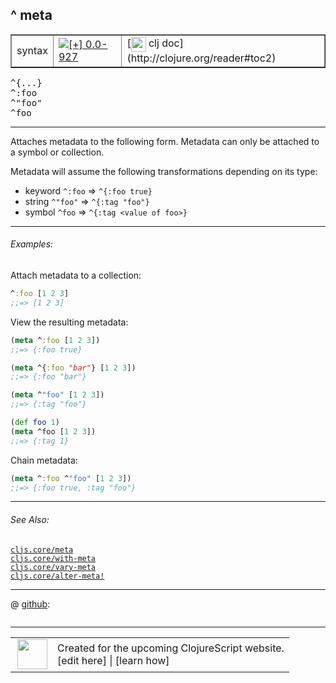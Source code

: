 ## ^ meta



 <table border="1">
<tr>
<td>syntax</td>
<td><a href="https://github.com/cljsinfo/cljs-api-docs/tree/0.0-927"><img valign="middle" alt="[+] 0.0-927" title="Added in 0.0-927" src="https://img.shields.io/badge/+-0.0--927-lightgrey.svg"></a> </td>
<td>
[<img height="24px" valign="middle" src="http://i.imgur.com/1GjPKvB.png"> clj doc](http://clojure.org/reader#toc2)
</td>
</tr>
</table>

<samp>^{...}</samp><br>
<samp>^:foo</samp><br>
<samp>^"foo"</samp><br>
<samp>^foo</samp><br>

---


Attaches metadata to the following form.  Metadata can only be attached to a
symbol or collection.

Metadata will assume the following transformations depending on its type:

- keyword `^:foo` => `^{:foo true}`
- string `^"foo"` => `^{:tag "foo"}`
- symbol `^foo` => `^{:tag <value of foo>}`



---

###### Examples:

Attach metadata to a collection:

```clj
^:foo [1 2 3]
;;=> [1 2 3]
```

View the resulting metadata:

```clj
(meta ^:foo [1 2 3])
;;=> {:foo true}

(meta ^{:foo "bar"} [1 2 3])
;;=> {:foo "bar"}

(meta ^"foo" [1 2 3])
;;=> {:tag "foo"}

(def foo 1)
(meta ^foo [1 2 3])
;;=> {:tag 1}
```

Chain metadata:

```clj
(meta ^:foo ^"foo" [1 2 3])
;;=> {:foo true, :tag "foo"}
```



---

###### See Also:

[`cljs.core/meta`](../cljs.core/meta.md)<br>
[`cljs.core/with-meta`](../cljs.core/with-meta.md)<br>
[`cljs.core/vary-meta`](../cljs.core/vary-meta.md)<br>
[`cljs.core/alter-meta!`](../cljs.core/alter-metaBANG.md)<br>

---




 @ [github](https://github.com/clojure/clojure/blob/clojure-1.5.1/src/jvm/clojure/lang/LispReader.java#L):

```clj

```

<!--
Repo - tag - source tree - lines:

 <pre>
clojure @ clojure-1.5.1
└── src
    └── jvm
        └── clojure
            └── lang
                └── <ins>[LispReader.java:](https://github.com/clojure/clojure/blob/clojure-1.5.1/src/jvm/clojure/lang/LispReader.java#L)</ins>
</pre>

-->

---




 <table>
<tr><td>
<img valign="middle" align="right" width="48px" src="http://i.imgur.com/Hi20huC.png">
</td><td>
Created for the upcoming ClojureScript website.<br>
[edit here] | [learn how]
</td></tr></table>

[edit here]:https://github.com/cljsinfo/cljs-api-docs/blob/master/cljsdoc/syntax/meta.cljsdoc
[learn how]:https://github.com/cljsinfo/cljs-api-docs/wiki/cljsdoc-files

<!--

This information was too distracting to show to readers, but I'll leave it
commented here since it is helpful to:

- pretty-print the data used to generate this document
- and show how to retrieve that data



The API data for this symbol:

```clj
{:description "Attaches metadata to the following form.  Metadata can only be attached to a\nsymbol or collection.\n\nMetadata will assume the following transformations depending on its type:\n\n- keyword `^:foo` => `^{:foo true}`\n- string `^\"foo\"` => `^{:tag \"foo\"}`\n- symbol `^foo` => `^{:tag <value of foo>}`",
 :ns "syntax",
 :name "meta",
 :history [["+" "0.0-927"]],
 :type "syntax",
 :related ["cljs.core/meta"
           "cljs.core/with-meta"
           "cljs.core/vary-meta"
           "cljs.core/alter-meta!"],
 :full-name-encode "syntax/meta",
 :source {:repo "clojure",
          :tag "clojure-1.5.1",
          :filename "src/jvm/clojure/lang/LispReader.java",
          :lines [nil]},
 :usage ["^{...}" "^:foo" "^\"foo\"" "^foo"],
 :examples [{:id "5b8fec",
             :content "Attach metadata to a collection:\n\n```clj\n^:foo [1 2 3]\n;;=> [1 2 3]\n```\n\nView the resulting metadata:\n\n```clj\n(meta ^:foo [1 2 3])\n;;=> {:foo true}\n\n(meta ^{:foo \"bar\"} [1 2 3])\n;;=> {:foo \"bar\"}\n\n(meta ^\"foo\" [1 2 3])\n;;=> {:tag \"foo\"}\n\n(def foo 1)\n(meta ^foo [1 2 3])\n;;=> {:tag 1}\n```\n\nChain metadata:\n\n```clj\n(meta ^:foo ^\"foo\" [1 2 3])\n;;=> {:foo true, :tag \"foo\"}\n```"}],
 :full-name "syntax/meta",
 :display "^ meta",
 :clj-doc "http://clojure.org/reader#toc2"}

```

Retrieve the API data for this symbol:

```clj
;; from Clojure REPL
(require '[clojure.edn :as edn])
(-> (slurp "https://raw.githubusercontent.com/cljsinfo/cljs-api-docs/catalog/cljs-api.edn")
    (edn/read-string)
    (get-in [:symbols "syntax/meta"]))
```

-->
